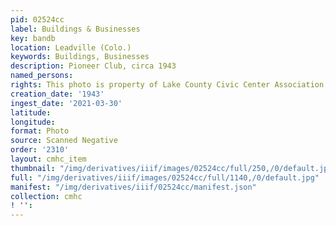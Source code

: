 ```yaml
---
pid: 02524cc
label: Buildings & Businesses
key: bandb
location: Leadville (Colo.)
keywords: Buildings, Businesses
description: Pioneer Club, circa 1943
named_persons: 
rights: This photo is property of Lake County Civic Center Association.
creation_date: '1943'
ingest_date: '2021-03-30'
latitude: 
longitude: 
format: Photo
source: Scanned Negative
order: '2310'
layout: cmhc_item
thumbnail: "/img/derivatives/iiif/images/02524cc/full/250,/0/default.jpg"
full: "/img/derivatives/iiif/images/02524cc/full/1140,/0/default.jpg"
manifest: "/img/derivatives/iiif/02524cc/manifest.json"
collection: cmhc
! '': 
---
```

